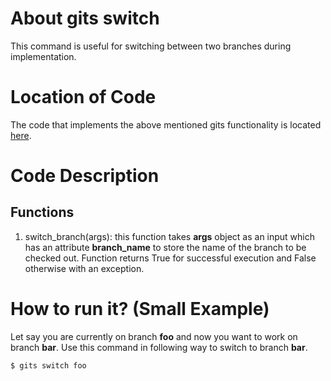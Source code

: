 # About gits switch
This command is useful for switching between two branches during implementation.

# Location of Code
The code that implements the above mentioned gits functionality is located [here](https://github.com/pvinoda/GITS/blob/master/code/gits_switch.py).

# Code Description
## Functions
1. switch_branch(args): 
this function takes **args** object as an input which has an attribute **branch_name** to store the name of the branch to be checked out.
Function returns True for successful execution and False otherwise with an exception.

# How to run it? (Small Example)
Let say you are currently on branch **foo** and now you want to work on branch **bar**.
Use this command in following way to switch to branch **bar**.
```
$ gits switch foo
```